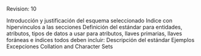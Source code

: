 Revision: 10

 Introducción <ok> y justificación del esquema seleccionado <ok>
 Indice con hipervinculos a las secciones <ok>
 Definición del estándar para entidades, atributos, tipos de datos a usar para atributos, llaves primarias, llaves foráneas e índices  todos deben incluir:
 Descripción del estándar <ok>
 Ejemplos <ok>
 Excepciones <ok>
 Collation and Character Sets <OK>
